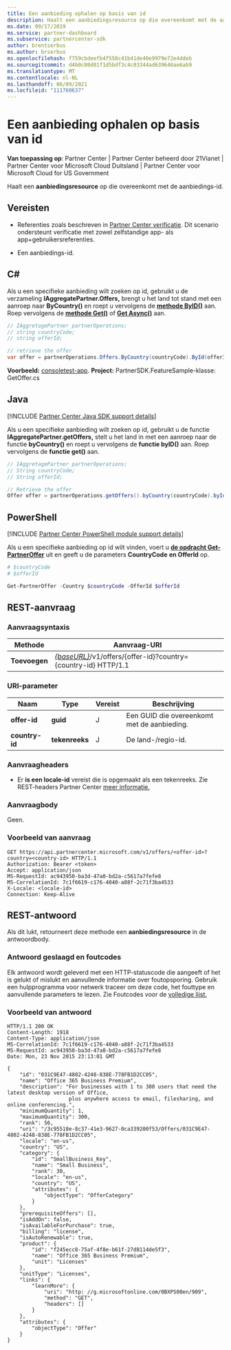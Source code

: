 ```yaml
---
title: Een aanbieding ophalen op basis van id
description: Haalt een aanbiedingsresource op die overeenkomt met de aanbiedings-id.
ms.date: 09/17/2019
ms.service: partner-dashboard
ms.subservice: partnercenter-sdk
author: brentserbus
ms.author: brserbus
ms.openlocfilehash: f759cbdeefb4f550c41b41de40e9979e72e4ddeb
ms.sourcegitcommit: d4b0c80d81f1d5bdf3c4c03344ad639646ae6ab9
ms.translationtype: MT
ms.contentlocale: nl-NL
ms.lasthandoff: 06/09/2021
ms.locfileid: "111760637"
---
```

# <a name="get-an-offer-by-id"></a>Een aanbieding ophalen op basis van id

**Van toepassing op**: Partner Center | Partner Center beheerd door 21Vianet | Partner Center voor Microsoft Cloud Duitsland | Partner Center voor Microsoft Cloud for US Government

Haalt een **aanbiedingsresource** op die overeenkomt met de aanbiedings-id.

## <a name="prerequisites"></a>Vereisten

- Referenties zoals beschreven in [Partner Center verificatie](partner-center-authentication.md). Dit scenario ondersteunt verificatie met zowel zelfstandige app- als app+gebruikersreferenties.

- Een aanbiedings-id.

## <a name="c"></a>C\#

Als u een specifieke aanbieding wilt zoeken op id, gebruikt u de verzameling **IAggregatePartner.Offers,** brengt u het land tot stand met een aanroep naar **ByCountry()** en roept u vervolgens de [**methode ByID()**](/dotnet/api/microsoft.store.partnercenter.offers.ioffercollection.byid) aan. Roep vervolgens de [**methode Get()**](/dotnet/api/microsoft.store.partnercenter.offers.ioffercollection.get) of [**Get Async()**](/dotnet/api/microsoft.store.partnercenter.offers.ioffercollection.getasync) aan.

```csharp
// IAggretagePartner partnerOperations;
// string countryCode;
// string offerId;

// retrieve the offer
var offer = partnerOperations.Offers.ByCountry(countryCode).ById(offerId).Get();
```

**Voorbeeld:** [consoletest-app](console-test-app.md). **Project:** PartnerSDK.FeatureSample-klasse: GetOffer.cs 

## <a name="java"></a>Java

[!INCLUDE [Partner Center Java SDK support details](../includes/java-sdk-support.md)]

Als u een specifieke aanbieding wilt zoeken op id, gebruikt u de functie **IAggregatePartner.getOffers,** stelt u het land in met een aanroep naar de functie **byCountry()** en roept u vervolgens de **functie byID()** aan. Roep vervolgens de **functie get()** aan.

```java
// IAggretagePartner partnerOperations;
// String countryCode;
// String offerId;

// Retrieve the offer
Offer offer = partnerOperations.getOffers().byCountry(countryCode).byId(offerId).get();
```

## <a name="powershell"></a>PowerShell

[!INCLUDE [Partner Center PowerShell module support details](../includes/powershell-module-support.md)]

Als u een specifieke aanbieding op id wilt vinden, voert u [**de opdracht Get-PartnerOffer**](https://github.com/Microsoft/Partner-Center-PowerShell/blob/master/docs/help/Get-PartnerOffer.md) uit en geeft u de parameters **CountryCode** **en OfferId** op.

```powershell
# $countryCode
# $offerId

Get-PartnerOffer -Country $countryCode -OfferId $offerId
```

## <a name="rest-request"></a>REST-aanvraag

### <a name="request-syntax"></a>Aanvraagsyntaxis

| Methode  | Aanvraag-URI                                                                                    |
|---------|------------------------------------------------------------------------------------------------|
| **Toevoegen** | [*{baseURL}*](partner-center-rest-urls.md)/v1/offers/{offer-id}?country={country-id} HTTP/1.1 |

### <a name="uri-parameter"></a>URI-parameter

| Naam           | Type       | Vereist | Beschrijving                           |
|----------------|------------|----------|---------------------------------------|
| **offer-id**   | **guid**   | J        | Een GUID die overeenkomt met de aanbieding. |
| **country-id** | **tekenreeks** | J        | De land-/regio-id.                |

### <a name="request-headers"></a>Aanvraagheaders

- Er **is een locale-id** vereist die is opgemaakt als een tekenreeks.
Zie REST-headers Partner Center [meer informatie.](headers.md)

### <a name="request-body"></a>Aanvraagbody

Geen.

### <a name="request-example"></a>Voorbeeld van aanvraag

```http
GET https://api.partnercenter.microsoft.com/v1/offers/<offer-id>?country=<country-id> HTTP/1.1
Authorization: Bearer <token>
Accept: application/json
MS-RequestId: ac943950-ba3d-47a0-bd2a-c5617a7fefe8
MS-CorrelationId: 7c1f6619-c176-4040-a88f-2c71f3ba4533
X-Locale: <locale-id>
Connection: Keep-Alive
```

## <a name="rest-response"></a>REST-antwoord

Als dit lukt, retourneert deze methode een **aanbiedingsresource** in de antwoordbody.

### <a name="response-success-and-error-codes"></a>Antwoord geslaagd en foutcodes

Elk antwoord wordt geleverd met een HTTP-statuscode die aangeeft of het is gelukt of mislukt en aanvullende informatie over foutopsporing. Gebruik een hulpprogramma voor netwerk traceer om deze code, het fouttype en aanvullende parameters te lezen. Zie Foutcodes voor de [volledige lijst.](error-codes.md)

### <a name="response-example"></a>Voorbeeld van antwoord

```http
HTTP/1.1 200 OK
Content-Length: 1918
Content-Type: application/json
MS-CorrelationId: 7c1f6619-c176-4040-a88f-2c71f3ba4533
MS-RequestId: ac943950-ba3d-47a0-bd2a-c5617a7fefe8
Date: Mon, 23 Nov 2015 23:13:01 GMT

{
    "id": "031C9E47-4802-4248-838E-778FB1D2CC05",
    "name": "Office 365 Business Premium",
    "description": "For businesses with 1 to 300 users that need the latest desktop version of Office,
                    plus anywhere access to email, filesharing, and online conferencing.",
    "minimumQuantity": 1,
    "maximumQuantity": 300,
    "rank": 56,
    "uri": "/3c95518e-8c37-41e3-9627-0ca339200f53/Offers/031C9E47-4802-4248-838E-778FB1D2CC05",
    "locale": "en-us",
    "country": "US",
    "category": {
        "id": "SmallBusiness_Key",
        "name": "Small Business",
        "rank": 30,
        "locale": "en-us",
        "country": "US",
        "attributes": {
            "objectType": "OfferCategory"
        }
    },
    "prerequisiteOffers": [],
    "isAddOn": false,
    "isAvailableForPurchase": true,
    "billing": "license",
    "isAutoRenewable": true,
    "product": {
        "id": "f245ecc8-75af-4f8e-b61f-27d8114de5f3",
        "name": "Office 365 Business Premium",
        "unit": "Licenses"
    },
    "unitType": "Licenses",
    "links": {
        "learnMore": {
            "uri": "http: //g.microsoftonline.com/0BXPS00en/909",
            "method": "GET",
            "headers": []
        }
    },
    "attributes": {
        "objectType": "Offer"
    }
}
```
